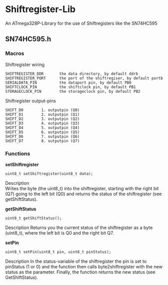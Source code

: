 # Shiftregister-Lib
An ATmega328P-Library for the use of Shiftregisters like the SN74HC595


## SN74HC595.h

### Macros

Shiftregister wiring

    SHIFTREGISTER_DDR       the data directory, by default ddrb  
    SHIFTREGISTER_PORT      the port of the shiftregiser, by default portb  
    SERIALDATA_PIN          the dataport pin, by default PB0
    SHIFTCLOCK_PIN          the shiftclock pin, by default PB1
    STORAGECLOCK_PIN        the storageclock pin, by default PB2

Shiftregister output-pins

    SHIFT_D0        1. outputpin (Q0)
    SHIFT_D1        2. outputpin (Q1)
    SHIFT_D2        3. outputpin (Q2)
    SHIFT_D3        4. outputpin (Q3)
    SHIFT_D4        5. outputpin (Q4)
    SHIFT_D5        6. outputpin (Q5)
    SHIFT_D6        7. outputpin (Q6)
    SHIFT_D7        8. outputpin (Q7)


### Functions


**setShiftregister**  

    uint8_t setShiftregister(uint8_t data);

Description  
Writes the byte (the uint8_t) into the shiftregister, starting with the right bit (Q7) going to the left bit (Q0) and returns the status of the shiftregister (see getShiftStatus).

**getShiftStatus**

    uint8_t getShiftStatus();

Description
Returns you the current status of the shiftregister as a byte (uint8_t), where the left bit is Q0 and the right bit Q7.

**setPin**

    uint8_t setPin(uint8_t pin, uint8_t pinStatus);

Description
In the status-variable of the shiftregister the pin is set to pinStatus (1 or 0) and the function then calls byte2shiftregister with the new status as the parameter. Finally, the function returns the new status (see GetShiftStatus).
